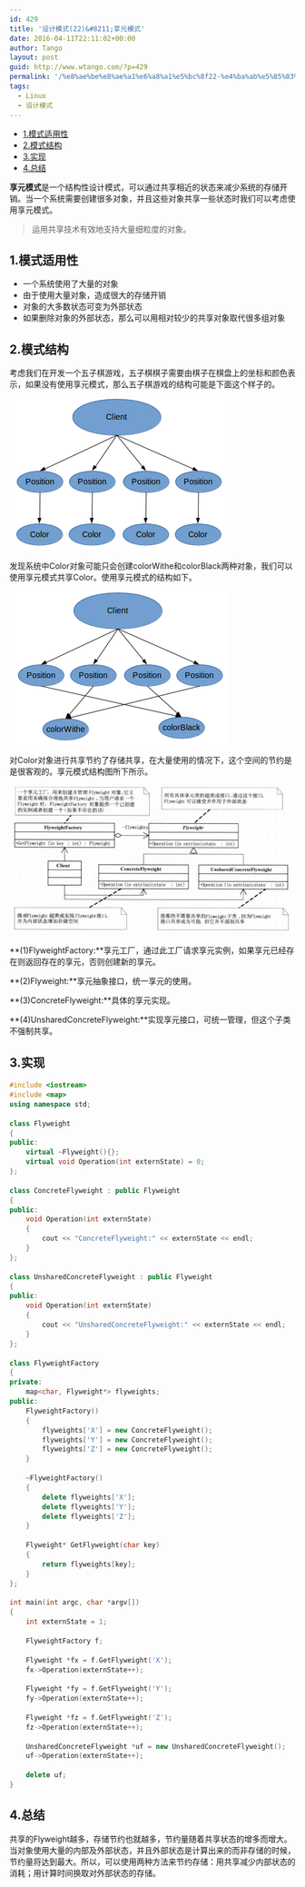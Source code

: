 ```yaml
---
id: 429
title: '设计模式(22)&#8211;享元模式'
date: 2016-04-11T22:11:02+00:00
author: Tango
layout: post
guid: http://www.wtango.com/?p=429
permalink: '/%e8%ae%be%e8%ae%a1%e6%a8%a1%e5%bc%8f22-%e4%ba%ab%e5%85%83%e6%a8%a1%e5%bc%8f/'
tags:
  - Linux
  - 设计模式
---
```

- [1.模式适用性](#1模式适用性)
- [2.模式结构](#2模式结构)
- [3.实现](#3实现)
- [4.总结](#4总结)

**享元模式**是一个结构性设计模式，可以通过共享相近的状态来减少系统的存储开销。当一个系统需要创建很多对象，并且这些对象共享一些状态时我们可以考虑使用享元模式。

> 运用共享技术有效地支持大量细粒度的对象。

<!--more-->

## 1.模式适用性

  * 一个系统使用了大量的对象
  * 由于使用大量对象，造成很大的存储开销
  * 对象的大多数状态可变为外部状态
  * 如果删除对象的外部状态，那么可以用相对较少的共享对象取代很多组对象

## 2.模式结构

考虑我们在开发一个五子棋游戏，五子棋棋子需要由棋子在棋盘上的坐标和颜色表示，如果没有使用享元模式，那么五子棋游戏的结构可能是下面这个样子的。

![Flyweight1](../wp-content/uploads/2016/04/FlyWeight.png)

发现系统中Color对象可能只会创建colorWithe和colorBlack两种对象，我们可以使用享元模式共享Color。使用享元模式的结构如下。

![Flyweight2](../wp-content/uploads/2016/04/FlyWeight2.png)

对Color对象进行共享节约了存储共享，在大量使用的情况下，这个空间的节约是是很客观的。享元模式结构图所下所示。

![Flyweight2](../wp-content/uploads/2016/04/FlyWeight-1.png)

**(1)FlyweightFactory:**享元工厂，通过此工厂请求享元实例，如果享元已经存在则返回存在的享元，否则创建新的享元。

**(2)Flyweight:**享元抽象接口，统一享元的使用。

**(3)ConcreteFlyweight:**具体的享元实现。

**(4)UnsharedConcreteFlyweight:**实现享元接口，可统一管理，但这个子类不强制共享。

## 3.实现

```c++
#include <iostream>
#include <map>
using namespace std;

class Flyweight
{
public:
	virtual ~Flyweight(){};
	virtual void Operation(int externState) = 0;
};

class ConcreteFlyweight : public Flyweight
{
public:
	void Operation(int externState)
	{
		cout << "ConcreteFlyweight:" << externState << endl;
	}
};

class UnsharedConcreteFlyweight : public Flyweight
{
public:
	void Operation(int externState)
	{
		cout << "UnsharedConcreteFlyweight:" << externState << endl;
	}
};

class FlyweightFactory
{
private:
	map<char, Flyweight*> flyweights;
public:
	FlyweightFactory()
	{
		flyweights['X'] = new ConcreteFlyweight();
		flyweights['Y'] = new ConcreteFlyweight();
		flyweights['Z'] = new ConcreteFlyweight();
	}

	~FlyweightFactory()
	{
		delete flyweights['X'];
		delete flyweights['Y'];
		delete flyweights['Z'];
	}

	Flyweight* GetFlyweight(char key)
	{
		return flyweights[key];
	}
};

int main(int argc, char *argv[])
{
	int externState = 1;

	FlyweightFactory f;

	Flyweight *fx = f.GetFlyweight('X');
	fx->Operation(externState++);

	Flyweight *fy = f.GetFlyweight('Y');
	fy->Operation(externState++);

	Flyweight *fz = f.GetFlyweight('Z');
	fz->Operation(externState++);

	UnsharedConcreteFlyweight *uf = new UnsharedConcreteFlyweight();
	uf->Operation(externState++);

	delete uf;
}
```

## 4.总结

共享的Flyweight越多，存储节约也就越多，节约量随着共享状态的增多而增大。当对象使用大量的内部及外部状态，并且外部状态是计算出来的而非存储的时候，节约量将达到最大。所以，可以使用两种方法来节约存储：用共享减少内部状态的消耗；用计算时间换取对外部状态的存储。